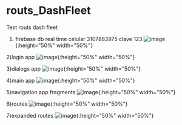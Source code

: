 # routs_DashFleet
Test routs dash fleet

1) firebase db real time
celular 3107883975
clave 123
![image](https://user-images.githubusercontent.com/66834393/212583883-76644e5c-2f87-4571-b352-c60c47d94af0.png){:height="50%" width="50%"}

2)login app
![image](https://user-images.githubusercontent.com/66834393/212583944-a6ef2ecd-1cdd-411c-989c-963ebaa81f19.png){:height="50%" width="50%"}

3)dialogs app
![image](https://user-images.githubusercontent.com/66834393/212583982-7ff357ec-5c1c-4ca0-a0d0-adf191e32325.png){:height="50%" width="50%"}

4)main app
![image](https://user-images.githubusercontent.com/66834393/212584029-c7ee2b4a-889d-40c3-83ad-bc270b10b55a.png){:height="50%" width="50%"}

5)navigation app fragments
![image](https://user-images.githubusercontent.com/66834393/212584077-9b17f87b-6d17-4d21-a219-e0fcba5351b9.png){:height="50%" width="50%"}

6)routes
![image](https://user-images.githubusercontent.com/66834393/212584098-0538d697-8a8a-4c2a-b935-dd3173a37e2f.png){:height="50%" width="50%"}

7)expanded routes
![image](https://user-images.githubusercontent.com/66834393/212584119-5d413c0d-5566-4645-88ca-00c8426a3be1.png){:height="50%" width="50%"}
